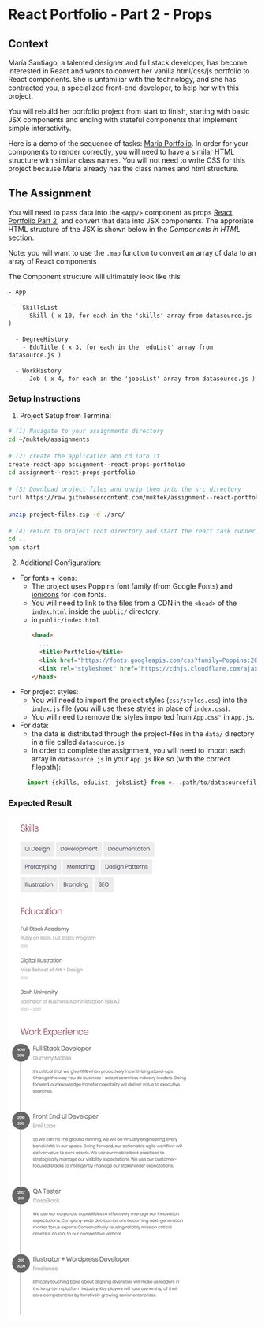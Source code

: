 # React Portfolio - Part 2 - Props

## Context
María Santiago, a talented designer and full stack developer, has become interested in React and wants to convert her vanilla html/css/js portfolio to React components. She is unfamiliar with the technology, and she has contracted you, a specialized front-end developer, to help her with this project.

You will rebuild her portfolio project from start to finish, starting with basic JSX components and ending with stateful components that implement simple interactivity.

Here is a demo of the sequence of tasks: [Maria Portfolio](https://vanilla-to-react.surge.sh/). In order for your components to render correctly, you will need to have a similar HTML structure with similar class names. You will not need to write CSS for this project because María already has the class names and html structure.

## The Assignment
You will need to pass data into the `<App/>` component as props [React Portfolio Part 2](https://vanilla-to-react.surge.sh/portfolio-v2.html), and convert that data into JSX components. The approriate HTML structure of the JSX is shown below in the _Components in HTML_ section.

Note: you will want to use the `.map` function to convert an array of data to an array of React components

The Component structure will ultimately look like this
```
- App

  - SkillsList
    - Skill ( x 10, for each in the 'skills' array from datasource.js )

  - DegreeHistory
    - EduTitle ( x 3, for each in the 'eduList' array from datasource.js )

  - WorkHistory
    - Job ( x 4, for each in the 'jobsList' array from datasource.js )

```

### Setup Instructions

1. Project Setup from Terminal
```sh
# (1) Navigate to your assignments directory
cd ~/muktek/assignments

# (2) create the application and cd into it
create-react-app assignment--react-props-portfolio
cd assignment--react-props-portfolio

# (3) Download project files and unzip them into the src directory
curl https://raw.githubusercontent.com/muktek/assignment--react-portfolio-02-props/master/project-files.zip > project-files.zip

unzip project-files.zip -d ./src/

# (4) return to project root directory and start the react task runner
cd ..
npm start
```

2. Additional Configuration:
  - For fonts + icons:
    - The project uses Poppins font family (from Google Fonts) and [ionicons](http://ionicons.com/) for icon fonts.
    - You will need to link to the files from a CDN in the `<head>` of the `index.html` inside the `public/` directory.
    - in `public/index.html`
      ```html
      <head>
        ...
        <title>Portfolio</title>
        <link href="https://fonts.googleapis.com/css?family=Poppins:200,300,400,500,600,700,800" rel="stylesheet">
        <link rel="stylesheet" href="https://cdnjs.cloudflare.com/ajax/libs/ionicons/2.0.1/css/ionicons.min.css">
      </head>
      ```
  - For project styles:  
    - You will need to import the project styles (`css/styles.css`) into the `index.js` file (you will use these styles in place of `index.css`).
    - You will need to remove the styles imported from `App.css"` in `App.js`.
  - For data:
    - the data is distributed through the project-files in the `data/` directory in a file called `datasource.js`
    - In order to complete the assignment, you will need to import each array in `datasource.js` in your `App.js` like so (with the correct filepath):
    ```js
      import {skills, eduList, jobsList} from «...path/to/datasourcefile.js...»
    ```

### Expected Result

![screenshot](demos/expected-result.png)

